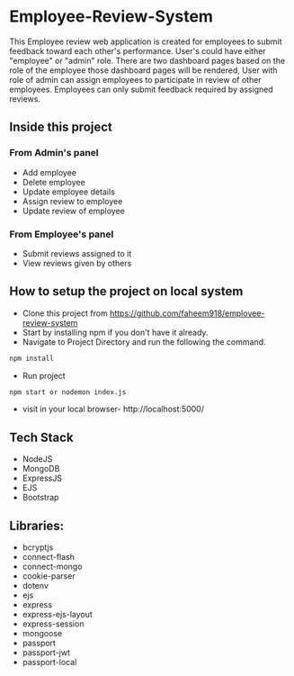 # Employee-Review-System

This Employee review web application is created for employees to submit feedback toward each other's performance. User's could have either "employee" or "admin" role. There are two dashboard pages based on the role of the employee those dashboard pages will be rendered, User with role of admin can assign employees to participate in review of other employees. Employees can only submit feedback required by assigned reviews.

## Inside this project

### From Admin's panel

- Add employee
- Delete employee
- Update employee details
- Assign review to employee
- Update review of employee

### From Employee's panel

- Submit reviews assigned to it
- View reviews given by others

## How to setup the project on local system

- Clone this project from https://github.com/faheem918/employee-review-system
- Start by installing npm if you don't have it already.
- Navigate to Project Directory and run the following the command.

```bash
npm install
```

- Run project

```bash
npm start or nodemon index.js
```

- visit in your local browser- http://localhost:5000/

## Tech Stack

- NodeJS
- MongoDB
- ExpressJS
- EJS
- Bootstrap

## Libraries:

- bcryptjs
- connect-flash
- connect-mongo
- cookie-parser
- dotenv
- ejs
- express
- express-ejs-layout
- express-session
- mongoose
- passport
- passport-jwt
- passport-local
